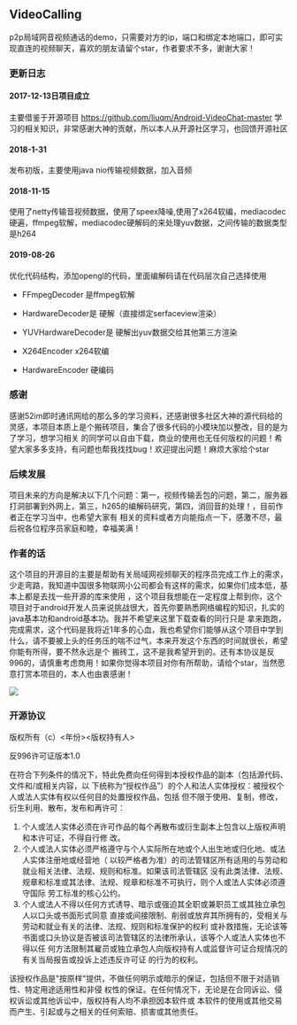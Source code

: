 ## VideoCalling

p2p局域网音视频通话的demo，只需要对方的ip，端口和绑定本地端口，即可实现直连的视频聊天，喜欢的朋友请留个star，作者要求不多，谢谢大家！

### 更新日志
#### 2017-12-13日项目成立
主要借鉴于开源项目  https://github.com/liuqm/Android-VideoChat-master 学习的相关知识，非常感谢大神的贡献，所以本人从开源社区学习，也回馈开源社区

#### 2018-1-31
发布初版，主要使用java nio传输视频数据，加入音频

#### 2018-11-15
使用了netty传输音视频数据，使用了speex降噪,使用了x264软编，mediacodec硬遍，ffmpeg软解，mediacodec硬解码的来处理yuv数据，之间传输的数据类型是h264
#### 2019-08-26
优化代码结构，添加opengl的代码，里面编解码请在代码层次自己选择使用
- FFmpegDecoder 是ffmpeg软解
- HardwareDecoder是 硬解（直接绑定serfaceview渲染）
- YUVHardwareDecoder是 硬解出yuv数据交给其他第三方渲染

- X264Encoder x264软编
- HardwareEncoder 硬编码


### 感谢
感谢52im即时通讯网给的那么多的学习资料，还感谢很多社区大神的源代码给的灵感，本项目本质上是个搬砖项目，集合了很多代码的小模块加以整改，目的是为了学习，想学习相关
的同学可以自由下载，商业的使用也无任何版权的问题！希望大家多多支持，有问题也帮我找找bug！欢迎提出问题！麻烦大家给个star

### 后续发展
项目未来的方向是解决以下几个问题：第一，视频传输丢包的问题，第二，服务器打洞部署到外网上，第三，h265的编解码研究，第四，消回音的处理！，目前作者正在学习当中，也希望大家有
相关的资料或者方向能指点一下，感激不尽，最后祝各位程序员家庭和睦，幸福美满！

### 作者的话
这个项目的开源目的主要是帮助有关局域网视频聊天的程序员完成工作上的需求，少走弯路，我知道中国很多物联网小公司都会有这样的需求，如果你们成本低，基本上都是去找一些开源的库来使用
，这个项目我想能在一定程度上帮到你，这个项目对于android开发人员来说挑战很大，首先你要熟悉网络编程的知识，扎实的java基本功和android基本功。我并不希望来这里下载查看的同行只是
拿来跑跑，完成需求，这个代码是我将近1年多的心血，我也希望你们能够从这个项目中学到什么，请不要被上头的任务压的喘不过气，本来开发这个东西的时间就很长，希望你能有所得，要不然永远是个
搬砖工，这不是我希望开到的。还有本协议是反996的，请慎重考虑商用！如果你觉得本项目对你有所帮助，请给个star，当然愿意打赏本项目的，本人也由衷感谢！

![](https://github.com/xmtggh/VideoCalling/blob/master/img/zfb.jpg)

### 开源协议
版权所有（c）<年份><版权持有人>

反996许可证版本1.0

在符合下列条件的情况下，特此免费向任何得到本授权作品的副本（包括源代码、文件和/或相关内容，以
下统称为“授权作品”）的个人和法人实体授权：被授权个人或法人实体有权以任何目的处置授权作品，包括
但不限于使用、复制，修改，衍生利用、散布，发布和再许可：

1. 个人或法人实体必须在许可作品的每个再散布或衍生副本上包含以上版权声明和本许可证，不得自行修
改。
2. 个人或法人实体必须严格遵守与个人实际所在地或个人出生地或归化地、或法人实体注册地或经营地（
以较严格者为准）的司法管辖区所有适用的与劳动和就业相关法律、法规、规则和标准。如果该司法管辖区
没有此类法律、法规、规章和标准或其法律、法规、规章和标准不可执行，则个人或法人实体必须遵守国际
劳工标准的核心公约。
3. 个人或法人不得以任何方式诱导、暗示或强迫其全职或兼职员工或其独立承包人以口头或书面形式同意
直接或间接限制、削弱或放弃其所拥有的，受相关与劳动和就业有关的法律、法规、规则和标准保护的权利
或补救措施，无论该等书面或口头协议是否被该司法管辖区的法律所承认，该等个人或法人实体也不得以任
何方法限制其雇员或独立承包人向版权持有人或监督许可证合规情况的有关当局报告或投诉上述违反许可证
的行为的权利。

该授权作品是"按原样"提供，不做任何明示或暗示的保证，包括但不限于对适销性、特定用途适用性和非侵
权性的保证。在任何情况下，无论是在合同诉讼、侵权诉讼或其他诉讼中，版权持有人均不承担因本软件或
本软件的使用或其他交易而产生、引起或与之相关的任何索赔、损害或其他责任。